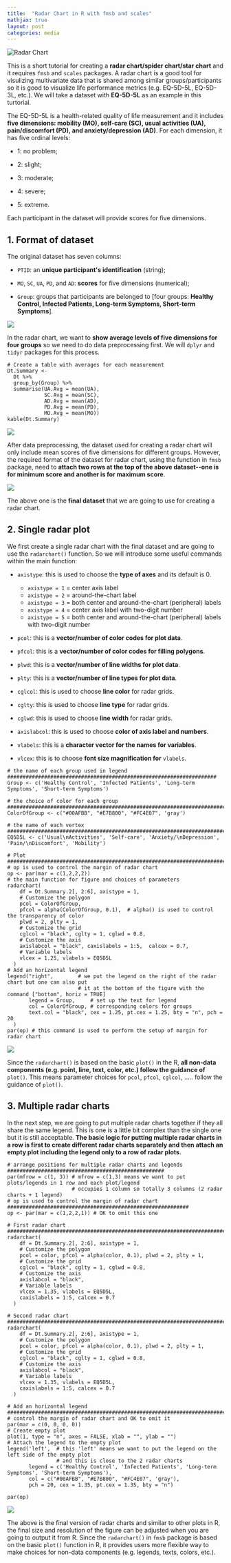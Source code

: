 ```yaml
---
title:  "Radar Chart in R with fmsb and scales"
mathjax: true
layout: post
categories: media
---
```


![Radar Chart](https://raw.githubusercontent.com/YzwIsALaity/Radar-Chart-Tutorial-in-R/1e5dc30a259b09e851af3e60d2231e52b84a03d5/Radar%20Plot%20(Multiple).jpeg)



This is a short tutorial for creating a __radar chart/spider chart/star chart__ and it requires `fmsb` and `scales` packages. A radar chart is a good tool for visulizing multivariate data that is shared among similar groups/participants so it is good to visualize life performance metrics (e.g. EQ-5D-5L, EQ-5D-3L, etc.). We will take a dataset with __EQ-5D-5L__ as an example in this turtorial. 

The EQ-5D-5L is a health-related quality of life measurement and it includes __five dimensions: mobility (MO), self-care (SC), usual activities (UA), pain/discomfort (PD), and anxiety/depression (AD)__. For each dimension, it has five ordinal levels:

- 1: no problem;

- 2: slight;

- 3: moderate;

- 4: severe;

- 5: extreme.

Each participant in the dataset will provide scores for five dimensions. 

## 1. Format of dataset
The original dataset has seven columns:

- `PTID`: an __unique participant's identification__ (string);

- `MO`, `SC`, `UA`, `PD`, and `AD`: __scores__ for five dimensions (numerical);

- `Group`: groups that participants are belonged to [four groups: __Healthy Control, Infected Patients, Long-term Symptoms, Short-term Symptoms__].

![](https://raw.githubusercontent.com/YzwIsALaity/Radar-Chart-Tutorial-in-R/1e5dc30a259b09e851af3e60d2231e52b84a03d5/Dataset%20Shape.jpeg)

In the radar chart, we want to __show average levels of five dimensions for four groups__ so we need to do data preprocessing first. We will `dplyr` and `tidyr` packages for this process.

````
# Create a table with averages for each measurement
Dt.Summary <- 
  Dt %>% 
  group_by(Group) %>% 
  summarise(UA.Avg = mean(UA),
            SC.Avg = mean(SC),
            AD.Avg = mean(AD),
            PD.Avg = mean(PD),
            MO.Avg = mean(MO))
kable(Dt.Summary)
````

![](https://raw.githubusercontent.com/YzwIsALaity/Radar-Chart-Tutorial-in-R/1e5dc30a259b09e851af3e60d2231e52b84a03d5/Final%20Dataset%20Shape%201.jpeg)

After data preprocessing, the dataset used for creating a radar chart will only include mean scores of five dimensions for different groups. However, the required format of the dataset for radar chart, using the function in `fmsb` package, need to __attach two rows at the top of the above dataset--one is for minimum score and another is for maximum score__.

![](https://raw.githubusercontent.com/YzwIsALaity/Radar-Chart-Tutorial-in-R/1e5dc30a259b09e851af3e60d2231e52b84a03d5/Final%20Dataset%20Shape%202.jpeg)

The above one is the __final dataset__ that we are going to use for creating a radar chart.

## 2. Single radar plot
We first create a single radar chart with the final dataset and are going to use the `radarchart()` function. So we will introduce some useful commands within the main function:

- `axistype`: this is used to choose the __type of axes__ and its default is 0.
  * `axistype = 1` = center axis label
  * `axistype = 2` = around-the-chart label 
  * `axistype = 3` = both center and around-the-chart (peripheral) labels
  * `axistype = 4` = center axis label with two-digit number
  * `axistype = 5` = both center and around-the-chart (peripheral) labels with two-digit number
  
- `pcol`: this is a __vector/number of color codes for plot data__.

- `pfcol`: this is a __vector/number of color codes for filling polygons__.

- `plwd`: this is a __vector/number of line widths for plot data__.

- `plty`: this is a __vector/number of line types for plot data__.

- `cglcol`: this is used to choose __line color__ for radar grids.

- `cglty`: this is used to choose __line type__ for radar grids.

- `cglwd`: this is used to choose __line width__ for radar grids.

- `axislabcol`: this is used to choose __color of axis label and numbers__.

- `vlabels`: this is a __character vector for the names for variables__.

- `vlcex`: this is to choose __font size magnification for__ `vlabels`.

````
# the name of each group used in legend ####################################################################
Group <- c('Healthy Control', 'Infected Patients', 'Long-term Symptoms', 'Short-term Symptoms')

# the choice of color for each group #######################################################################
ColorOfGroup <- c("#00AFBB", "#E7B800", "#FC4E07", 'gray')

# the name of each vertex ################################################################################## 
EQ5D5L <- c('Usual\nActivities', 'Self-care', 'Anxiety/\nDepression', 'Pain/\nDiscomfort', 'Mobility')

# Plot ######################################################################################################
# op is used to control the margin of radar chart
op <- par(mar = c(1,2,2,2))
# the main function for figure and choices of parameters
radarchart(
    df = Dt.Summary.2[, 2:6], axistype = 1,
    # Customize the polygon
    pcol = ColorOfGroup, 
    pfcol = alpha(ColorOfGroup, 0.1),  # alpha() is used to control the transparency of color
    plwd = 2, plty = 1,
    # Customize the grid
    cglcol = "black", cglty = 1, cglwd = 0.8,
    # Customize the axis
    axislabcol = "black", caxislabels = 1:5,  calcex = 0.7,
    # Variable labels
    vlcex = 1.25, vlabels = EQ5D5L
  )
# Add an horizontal legend
legend("right",        # we put the legend on the right of the radar chart but one can also put
                       # it at the bottom of the figure with the command ["bottom", horiz = TRUE]
       legend = Group,     # set up the text for legend
       col = ColorOfGroup, # corresponding colors for groups
       text.col = "black", cex = 1.25, pt.cex = 1.25, bty = "n", pch = 20
  )
par(op) # this command is used to perform the setup of margin for radar chart
````

![](https://raw.githubusercontent.com/YzwIsALaity/Radar-Chart-Tutorial-in-R/1e5dc30a259b09e851af3e60d2231e52b84a03d5/Radar%20Plot%20(Single).jpeg)

Since the `radarchart()` is based on the basic `plot()` in the R, __all non-data components (e.g. point, line, text, color, etc.) follow the guidance of__ `plot()`. This means parameter choices for `pcol`,  `pfcol`, `cglcol`, ..... follow the guidance of `plot()`.

## 3. Multiple radar charts
In the next step, we are going to put multiple radar charts together if they all share the same legend. This is one is a little bit complex than the single one but it is still acceptable. __The basic logic for putting multiple radar charts in a row is first to create different radar charts separately and then attach an empty plot including the legend only to a row of radar plots.__ 

````
# arrange positions for multiple radar charts and legends ###################################################
par(mfrow = c(1, 3)) # mfrow = c(1,3) means we want to put plots/legends in 1 row and each plot/legend
                     # occupies 1 column so totally 3 columns (2 radar charts + 1 legend) 
# op is used to control the margin of radar chart ###########################################################
op <- par(mar = c(1,2,2,1)) # OK to omit this one

# First radar chart ######################################################################################### 
radarchart(
    df = Dt.Summary.2[, 2:6], axistype = 1,
    # Customize the polygon
    pcol = color, pfcol = alpha(color, 0.1), plwd = 2, plty = 1,
    # Customize the grid
    cglcol = "black", cglty = 1, cglwd = 0.8,
    # Customize the axis
    axislabcol = "black", 
    # Variable labels
    vlcex = 1.35, vlabels = EQ5D5L,
    caxislabels = 1:5, calcex = 0.7
  )

# Second radar chart ######################################################################################### 
radarchart(
    df = Dt.Summary.2[, 2:6], axistype = 1,
    # Customize the polygon
    pcol = color, pfcol = alpha(color, 0.1), plwd = 2, plty = 1,
    # Customize the grid
    cglcol = "black", cglty = 1, cglwd = 0.8,
    # Customize the axis
    axislabcol = "black", 
    # Variable labels
    vlcex = 1.35, vlabels = EQ5D5L,
    caxislabels = 1:5, calcex = 0.7
  )

# Add an horizontal legend ###################################################################################
# control the margin of radar chart and OK to omit it
par(mar = c(0, 0, 0, 0)) 
# Create empty plot 
plot(1, type = "n", axes = FALSE, xlab = "", ylab = "") 
# Attach the legend to the empty plot
legend('left',  # this 'left' means we want to put the legend on the left side of the empty plot
                # and this is close to the 2 radar charts
       legend = c('Healthy Control', 'Infected Patients', 'Long-term Symptoms', 'Short-term Symptoms'),
       col = c("#00AFBB", "#E7B800", "#FC4E07", 'gray'),
       pch = 20, cex = 1.35, pt.cex = 1.35, bty = "n")

par(op)
````

![](https://raw.githubusercontent.com/YzwIsALaity/Radar-Chart-Tutorial-in-R/1e5dc30a259b09e851af3e60d2231e52b84a03d5/Radar%20Plot%20(Multiple).jpeg)

The above is the final version of radar charts and similar to other plots in R, the final size and resolution of the figure can be adjusted when you are going to output it from R. Since the `radarchart()` in `fmsb` package is based on the basic `plot()` function in R, it provides users more flexible way to make choices for non-data components (e.g. legends, texts, colors, etc.).

